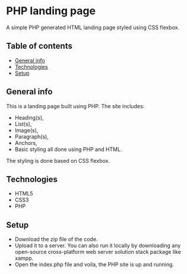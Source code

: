 # PHP landing page
A simple PHP generated HTML landing page styled using CSS flexbox.

## Table of contents
* [General info](#general-info)
* [Technologies](#technologies)
* [Setup](#setup)

## General info
This is a landing page built using PHP. The site includes:
* Heading(s), 
* List(s), 
* Image(s), 
* Paragraph(s), 
* Anchors, 
* Basic styling
all done using PHP and HTML.

The styling is done based on CSS flexbox.

## Technologies 
* HTML5
* CSS3
* PHP

## Setup
* Download the zip file of the code.
* Upload it to a server. You can also run it locally by downloading any open-source cross-platform web server solution stack package like xampp.
* Open the index.php file and voila, the PHP site is up and running.

